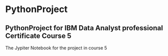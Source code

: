 # PythonProject
## PythonProject for IBM Data Analyst professional Certificate Course 5

The Jypiter Notebook for the project in course 5
